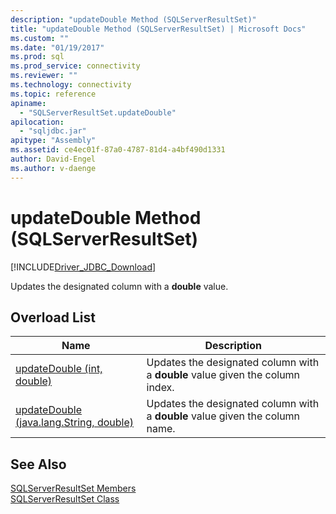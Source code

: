 ```yaml
---
description: "updateDouble Method (SQLServerResultSet)"
title: "updateDouble Method (SQLServerResultSet) | Microsoft Docs"
ms.custom: ""
ms.date: "01/19/2017"
ms.prod: sql
ms.prod_service: connectivity
ms.reviewer: ""
ms.technology: connectivity
ms.topic: reference
apiname: 
  - "SQLServerResultSet.updateDouble"
apilocation: 
  - "sqljdbc.jar"
apitype: "Assembly"
ms.assetid: ce4ec01f-87a0-4787-81d4-a4bf490d1331
author: David-Engel
ms.author: v-daenge
---
```

# updateDouble Method (SQLServerResultSet)
[!INCLUDE[Driver_JDBC_Download](../../../includes/driver_jdbc_download.md)]

  Updates the designated column with a **double** value.  
  
## Overload List  
  
|Name|Description|  
|----------|-----------------|  
|[updateDouble (int, double)](../../../connect/jdbc/reference/updatedouble-method-int-double.md)|Updates the designated column with a **double** value given the column index.|  
|[updateDouble (java.lang.String, double)](../../../connect/jdbc/reference/updatedouble-method-java-lang-string-double.md)|Updates the designated column with a **double** value given the column name.|  
  
## See Also  
 [SQLServerResultSet Members](../../../connect/jdbc/reference/sqlserverresultset-members.md)   
 [SQLServerResultSet Class](../../../connect/jdbc/reference/sqlserverresultset-class.md)  
  
  
